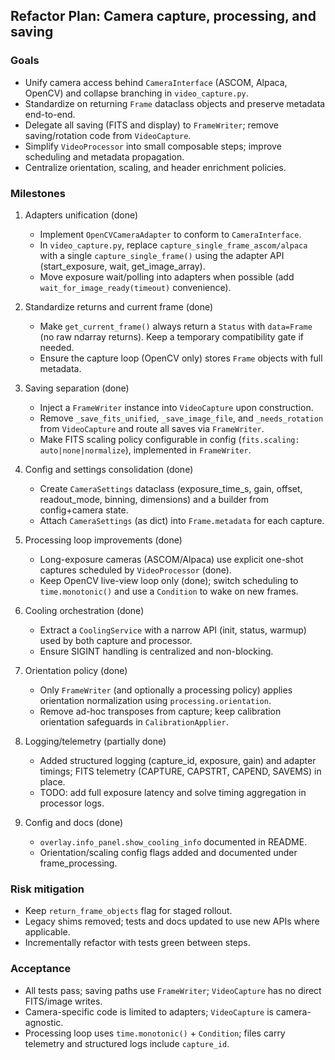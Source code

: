 ## Refactor Plan: Camera capture, processing, and saving

### Goals
- Unify camera access behind `CameraInterface` (ASCOM, Alpaca, OpenCV) and collapse branching in `video_capture.py`.
- Standardize on returning `Frame` dataclass objects and preserve metadata end-to-end.
- Delegate all saving (FITS and display) to `FrameWriter`; remove saving/rotation code from `VideoCapture`.
- Simplify `VideoProcessor` into small composable steps; improve scheduling and metadata propagation.
- Centralize orientation, scaling, and header enrichment policies.

### Milestones
1) Adapters unification (done)
   - Implement `OpenCVCameraAdapter` to conform to `CameraInterface`.
   - In `video_capture.py`, replace `capture_single_frame_ascom/alpaca` with a single `capture_single_frame()` using the adapter API (start_exposure, wait, get_image_array).
   - Move exposure wait/polling into adapters when possible (add `wait_for_image_ready(timeout)` convenience).

2) Standardize returns and current frame (done)
   - Make `get_current_frame()` always return a `Status` with `data=Frame` (no raw ndarray returns). Keep a temporary compatibility gate if needed.
   - Ensure the capture loop (OpenCV only) stores `Frame` objects with full metadata.

3) Saving separation (done)
   - Inject a `FrameWriter` instance into `VideoCapture` upon construction.
   - Remove `_save_fits_unified`, `_save_image_file`, and `_needs_rotation` from `VideoCapture` and route all saves via `FrameWriter`.
   - Make FITS scaling policy configurable in config (`fits.scaling: auto|none|normalize`), implemented in `FrameWriter`.

4) Config and settings consolidation (done)
   - Create `CameraSettings` dataclass (exposure_time_s, gain, offset, readout_mode, binning, dimensions) and a builder from config+camera state.
   - Attach `CameraSettings` (as dict) into `Frame.metadata` for each capture.

5) Processing loop improvements (done)
   - Long-exposure cameras (ASCOM/Alpaca) use explicit one-shot captures scheduled by `VideoProcessor` (done).
   - Keep OpenCV live-view loop only (done); switch scheduling to `time.monotonic()` and use a `Condition` to wake on new frames.

6) Cooling orchestration (done)
   - Extract a `CoolingService` with a narrow API (init, status, warmup) used by both capture and processor.
   - Ensure SIGINT handling is centralized and non-blocking.

7) Orientation policy (done)
   - Only `FrameWriter` (and optionally a processing policy) applies orientation normalization using `processing.orientation`.
   - Remove ad-hoc transposes from capture; keep calibration orientation safeguards in `CalibrationApplier`.

8) Logging/telemetry (partially done)
   - Added structured logging (capture_id, exposure, gain) and adapter timings; FITS telemetry (CAPTURE, CAPSTRT, CAPEND, SAVEMS) in place.
   - TODO: add full exposure latency and solve timing aggregation in processor logs.

9) Config and docs (done)
   - `overlay.info_panel.show_cooling_info` documented in README.
   - Orientation/scaling config flags added and documented under frame_processing.

### Risk mitigation
- Keep `return_frame_objects` flag for staged rollout.
- Legacy shims removed; tests and docs updated to use new APIs where applicable.
- Incrementally refactor with tests green between steps.

### Acceptance
- All tests pass; saving paths use `FrameWriter`; `VideoCapture` has no direct FITS/image writes.
- Camera-specific code is limited to adapters; `VideoCapture` is camera-agnostic.
- Processing loop uses `time.monotonic()` + `Condition`; files carry telemetry and structured logs include `capture_id`.


